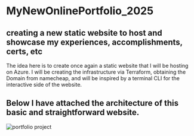 # MyNewOnlinePortfolio_2025
creating a new static website to host and showcase my experiences, accomplishments, certs, etc
---
The idea here is to create once again a static website that I will be hosting on Azure. I will be creating the infrastructure via Terraform, obtaining the Domain from namecheap, and will be inspired by a terminal CLI for the interactive side of the website.

Below I have attached the architecture of this basic and straightforward website.
-
![portfolio project](https://github.com/user-attachments/assets/0151d7dc-a2b5-4623-a3c2-61431834f3cb)
